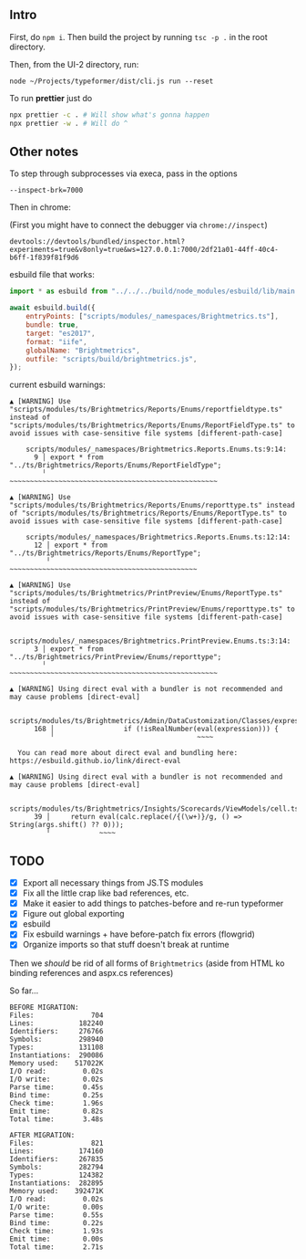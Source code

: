 ## Intro

First, do `npm i`. Then build the project by running `tsc -p .` in the root directory.

Then, from the UI-2 directory, run:

```
node ~/Projects/typeformer/dist/cli.js run --reset
```

To run **prettier** just do

```sh
npx prettier -c . # Will show what's gonna happen
npx prettier -w . # Will do ^
```

## Other notes

To step through subprocesses via execa, pass in the options

```
--inspect-brk=7000
```

Then in chrome:

(First you might have to connect the debugger via `chrome://inspect`)

```
devtools://devtools/bundled/inspector.html?experiments=true&v8only=true&ws=127.0.0.1:7000/2df21a01-44ff-40c4-b6ff-1f839f81f9d6
```

esbuild file that works:

```js
import * as esbuild from "../../../build/node_modules/esbuild/lib/main.js";

await esbuild.build({
    entryPoints: ["scripts/modules/_namespaces/Brightmetrics.ts"],
    bundle: true,
    target: "es2017",
    format: "iife",
    globalName: "Brightmetrics",
    outfile: "scripts/build/brightmetrics.js",
});
```

current esbuild warnings:

```
▲ [WARNING] Use "scripts/modules/ts/Brightmetrics/Reports/Enums/reportfieldtype.ts" instead of "scripts/modules/ts/Brightmetrics/Reports/Enums/ReportFieldType.ts" to avoid issues with case-sensitive file systems [different-path-case]

    scripts/modules/_namespaces/Brightmetrics.Reports.Enums.ts:9:14:
      9 │ export * from "../ts/Brightmetrics/Reports/Enums/ReportFieldType";
        ╵               ~~~~~~~~~~~~~~~~~~~~~~~~~~~~~~~~~~~~~~~~~~~~~~~~~~~

▲ [WARNING] Use "scripts/modules/ts/Brightmetrics/Reports/Enums/reporttype.ts" instead of "scripts/modules/ts/Brightmetrics/Reports/Enums/ReportType.ts" to avoid issues with case-sensitive file systems [different-path-case]

    scripts/modules/_namespaces/Brightmetrics.Reports.Enums.ts:12:14:
      12 │ export * from "../ts/Brightmetrics/Reports/Enums/ReportType";
         ╵               ~~~~~~~~~~~~~~~~~~~~~~~~~~~~~~~~~~~~~~~~~~~~~~

▲ [WARNING] Use "scripts/modules/ts/Brightmetrics/PrintPreview/Enums/ReportType.ts" instead of "scripts/modules/ts/Brightmetrics/PrintPreview/Enums/reporttype.ts" to avoid issues with case-sensitive file systems [different-path-case]

    scripts/modules/_namespaces/Brightmetrics.PrintPreview.Enums.ts:3:14:
      3 │ export * from "../ts/Brightmetrics/PrintPreview/Enums/reporttype";
        ╵               ~~~~~~~~~~~~~~~~~~~~~~~~~~~~~~~~~~~~~~~~~~~~~~~~~~~

▲ [WARNING] Using direct eval with a bundler is not recommended and may cause problems [direct-eval]

    scripts/modules/ts/Brightmetrics/Admin/DataCustomization/Classes/expressionvalidator.ts:168:34:
      168 │                 if (!isRealNumber(eval(expression))) {
          ╵                                   ~~~~

  You can read more about direct eval and bundling here: https://esbuild.github.io/link/direct-eval

▲ [WARNING] Using direct eval with a bundler is not recommended and may cause problems [direct-eval]

    scripts/modules/ts/Brightmetrics/Insights/Scorecards/ViewModels/cell.ts:39:11:
      39 │     return eval(calc.replace(/{(\w+)}/g, () => String(args.shift() ?? 0)));
         ╵            ~~~~
```

## TODO

-   [x] Export all necessary things from JS.TS modules
-   [x] Fix all the little crap like bad references, etc.
-   [x] Make it easier to add things to patches-before and re-run typeformer
-   [x] Figure out global exporting
-   [x] esbuild
-   [x] Fix esbuild warnings + have before-patch fix errors (flowgrid)
-   [x] Organize imports so that stuff doesn't break at runtime

Then we _should_ be rid of all forms of `Brightmetrics` (aside from HTML ko binding references and aspx.cs references)

So far...

```
BEFORE MIGRATION:
Files:              704
Lines:           182240
Identifiers:     276766
Symbols:         298940
Types:           131108
Instantiations:  290086
Memory used:    517022K
I/O read:         0.02s
I/O write:        0.02s
Parse time:       0.45s
Bind time:        0.25s
Check time:       1.96s
Emit time:        0.82s
Total time:       3.48s

AFTER MIGRATION:
Files:              821
Lines:           174160
Identifiers:     267835
Symbols:         282794
Types:           124382
Instantiations:  282895
Memory used:    392471K
I/O read:         0.02s
I/O write:        0.00s
Parse time:       0.55s
Bind time:        0.22s
Check time:       1.93s
Emit time:        0.00s
Total time:       2.71s
```

